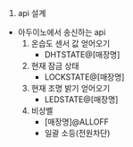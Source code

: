 1. api 설계
- 아두이노에서 송신하는 api
    1. 온습도 센서 값 얻어오기
        - DHTSTATE@[매장명]
    2. 현재 잠금 상태
        - LOCKSTATE@[매장명]
    3. 현재 조명 밝기 얻어오기
        - LEDSTATE@[매장명]
    4. 비상벨
        - [매장명]@ALLOFF
        - 일괄 소등(전원차단)